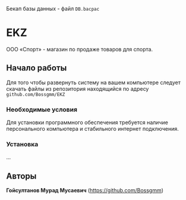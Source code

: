 
Бекап базы данных - файл ```DB.bacpac```



# EKZ

ООО «Спорт» - магазин по продаже товаров для спорта.

## Начало работы

Для того чтобы развернуть систему на вашем компьютере следует скачать файлы из репозитория находящийся по адресу ```github.com/Bossgmm/EKZ```

### Необходимые условия

Для установки программного обеспечения требуется наличие персонального компьютера и стабильного интернет подключения.


### Установка

...

## Авторы

 **Гойсултанов Мурад Мусаевич** (https://github.com/Bossgmm)

